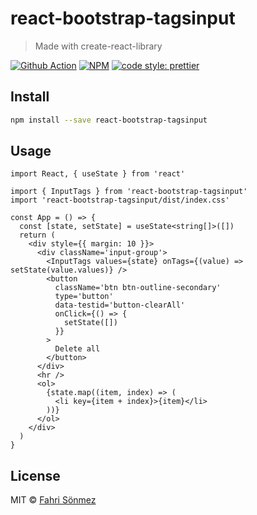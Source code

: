 # react-bootstrap-tagsinput

> Made with create-react-library

[![Github Action](https://github.com/Fa-So/react-bootstrap-tagsinput/workflows/Continuous%20Integration/badge.svg)](https://github.com/Fa-So/react-bootstrap-tagsinput/actions?query=workflow%3A%22Continuous+Integration%22) [![NPM](https://img.shields.io/npm/v/react-bootstrap-tagsinput.svg)](https://www.npmjs.com/package/react-bootstrap-tagsinput) [![code style: prettier](https://img.shields.io/badge/code_style-prettier-ff69b4.svg)](https://github.com/prettier/prettier)

## Install

```bash
npm install --save react-bootstrap-tagsinput
```

## Usage

```tsx
import React, { useState } from 'react'

import { InputTags } from 'react-bootstrap-tagsinput'
import 'react-bootstrap-tagsinput/dist/index.css'

const App = () => {
  const [state, setState] = useState<string[]>([])
  return (
    <div style={{ margin: 10 }}>
      <div className='input-group'>
        <InputTags values={state} onTags={(value) => setState(value.values)} />
        <button
          className='btn btn-outline-secondary'
          type='button'
          data-testid='button-clearAll'
          onClick={() => {
            setState([])
          }}
        >
          Delete all
        </button>
      </div>
      <hr />
      <ol>
        {state.map((item, index) => (
          <li key={item + index}>{item}</li>
        ))}
      </ol>
    </div>
  )
}
```

## License

MIT © [Fahri Sönmez](https://github.com/Fa-So)

